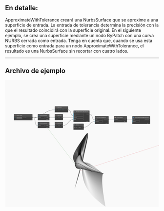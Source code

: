 ## En detalle:
ApproximateWithTolerance creará una NurbsSurface que se aproxime a una superficie de entrada. La entrada de tolerancia determina la precisión con la que el resultado coincidirá con la superficie original. En el siguiente ejemplo, se crea una superficie mediante un nodo ByPatch con una curva NURBS cerrada como entrada. Tenga en cuenta que, cuando se usa esta superficie como entrada para un nodo ApproximateWithTolerance, el resultado es una NurbsSurface sin recortar con cuatro lados.
___
## Archivo de ejemplo

![ApproximateWithTolerance](./Autodesk.DesignScript.Geometry.Surface.ApproximateWithTolerance_img.jpg)

